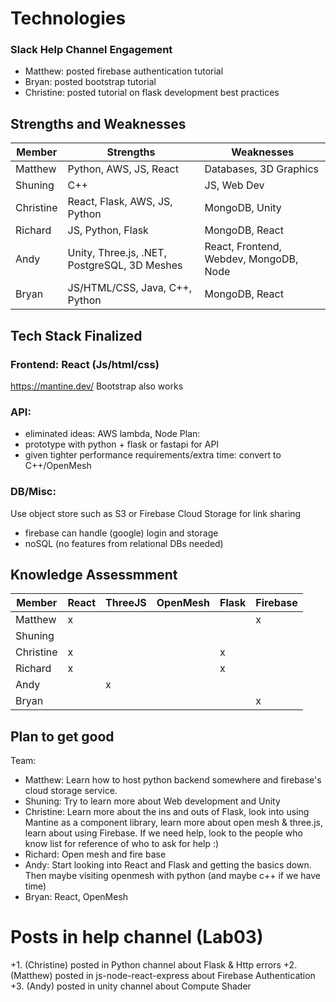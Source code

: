 # Technologies

### Slack Help Channel Engagement
- Matthew: posted firebase authentication tutorial
- Bryan: posted bootstrap tutorial
- Christine: posted tutorial on flask development best practices

## Strengths and Weaknesses


| Member    | Strengths                                    | Weaknesses                             |
|-----------|----------------------------------------------|----------------------------------------|
| Matthew   | Python, AWS, JS, React                       | Databases, 3D Graphics                 |
| Shuning   | C++                                          | JS, Web Dev                            |
| Christine | React, Flask, AWS, JS, Python                | MongoDB, Unity                         |
| Richard   | JS, Python, Flask                            | MongoDB, React                         |
| Andy      | Unity, Three.js, .NET, PostgreSQL, 3D Meshes | React, Frontend, Webdev, MongoDB, Node |
| Bryan     | JS/HTML/CSS, Java, C++, Python               | MongoDB, React                         |
 
## Tech Stack Finalized

### Frontend: React (Js/html/css)
https://mantine.dev/
Bootstrap also works

### API:
- eliminated ideas: AWS lambda, Node
Plan:
- prototype with python + flask or fastapi for API
- given tighter performance requirements/extra time: convert to C++/OpenMesh

### DB/Misc: 
Use object store such as S3 or Firebase Cloud Storage for link sharing
-  firebase can handle (google) login and storage
-  noSQL (no features from relational DBs needed)


## Knowledge Assessmment
| Member    | React | ThreeJS | OpenMesh | Flask | Firebase |
|-----------|-------|---------|----------|-------|----------|
| Matthew   | x     |         |          |       | x        |
| Shuning   |       |         |          |       |          |
| Christine | x     |         |          | x     |          |
| Richard   | x     |         |          | x     |          |
| Andy      |       | x       |          |       |          |
| Bryan     |       |         |          |       | x        |

## Plan to get good
Team: 
- Matthew: Learn how to host python backend somewhere and firebase's cloud storage service.
- Shuning: Try to learn more about Web development and Unity
- Christine: Learn more about the ins and outs of Flask, look into using Mantine as a component library, learn more about open mesh & three.js, learn about using Firebase. If we need help, look to the people who know list for reference of who to ask for help :)
- Richard: Open mesh and fire base
- Andy: Start looking into React and Flask and getting the basics down. Then maybe visiting openmesh with python (and maybe c++ if we have time)
- Bryan: React, OpenMesh


# Posts in help channel (Lab03)
+1. (Christine) posted in Python channel about Flask & Http errors
+2. (Matthew) posted in js-node-react-express about Firebase Authentication
+3. (Andy) posted in unity channel about Compute Shader

